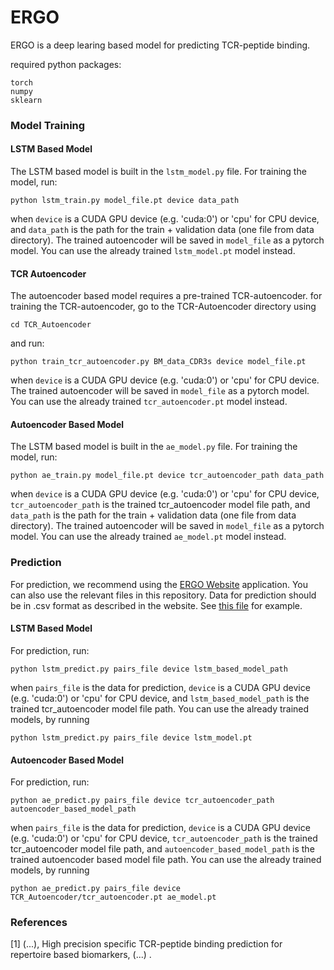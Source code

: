 # ERGO
ERGO is a deep learing based model for predicting TCR-peptide binding.

required python packages:
```text
torch
numpy
sklearn
```

### Model Training

#### LSTM Based Model
The LSTM based model is built in the `lstm_model.py` file.
For training the model, run:
```commandline
python lstm_train.py model_file.pt device data_path
```
when `device` is a CUDA GPU device (e.g. 'cuda:0') or 'cpu' for CPU device,
and `data_path` is the path for the train + validation data (one file from data directory).
The trained autoencoder will be saved in `model_file` as a pytorch model.
You can use the already trained `lstm_model.pt` model instead.

#### TCR Autoencoder
The autoencoder based model requires a pre-trained TCR-autoencoder.
for training the TCR-autoencoder, go to the TCR-Autoencoder directory using
```commandline
cd TCR_Autoencoder
```
and run:
```commandline
python train_tcr_autoencoder.py BM_data_CDR3s device model_file.pt
```
when `device` is a CUDA GPU device (e.g. 'cuda:0') or 'cpu' for CPU device.
The trained autoencoder will be saved in `model_file` as a pytorch model.
You can use the already trained `tcr_autoencoder.pt` model instead.

#### Autoencoder Based Model
The LSTM based model is built in the `ae_model.py` file.
For training the model, run:
```commandline
python ae_train.py model_file.pt device tcr_autoencoder_path data_path
```
when `device` is a CUDA GPU device (e.g. 'cuda:0') or 'cpu' for CPU device,
`tcr_autoencoder_path` is the trained tcr_autoencoder model file path,
and `data_path` is the path for the train + validation data (one file from data directory).
The trained autoencoder will be saved in `model_file` as a pytorch model.
You can use the already trained `ae_model.pt` model instead.

### Prediction
For prediction, we recommend using the [ERGO Website]() application.
You can also use the relevant files in this repository.
Data for prediction should be in .csv format as described in the website.
See [this file]() for example.

#### LSTM Based Model
For prediction, run:
```commandline
python lstm_predict.py pairs_file device lstm_based_model_path
```
when `pairs_file` is the data for prediction, 
`device` is a CUDA GPU device (e.g. 'cuda:0') or 'cpu' for CPU device,
and `lstm_based_model_path` is the trained tcr_autoencoder model file path.
You can use the already trained models, by running
```commandline
python lstm_predict.py pairs_file device lstm_model.pt
```
#### Autoencoder Based Model
For prediction, run:
```commandline
python ae_predict.py pairs_file device tcr_autoencoder_path autoencoder_based_model_path
```
when `pairs_file` is the data for prediction, 
`device` is a CUDA GPU device (e.g. 'cuda:0') or 'cpu' for CPU device,
`tcr_autoencoder_path` is the trained tcr_autoencoder model file path,
and `autoencoder_based_model_path` is the trained autoencoder based model file path.
You can use the already trained models, by running
```commandline
python ae_predict.py pairs_file device TCR_Autoencoder/tcr_autoencoder.pt ae_model.pt
```

### References
[1] (...), High precision specific TCR-peptide binding prediction for repertoire based biomarkers, (...) .